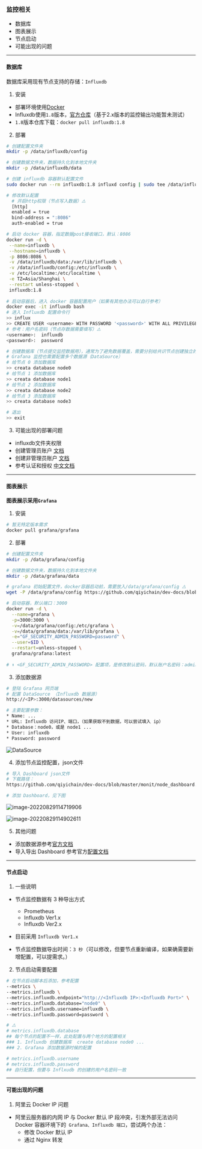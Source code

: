 ### 监控相关

* 数据库
* 图表展示
* 节点启动
* 可能出现的问题

---

#### 数据库

数据库采用现有节点支持的存储：`Influxdb`

1. 安装

* 部署环境使用[Docker](https://www.docker.com/)
* Influxdb使用`1.8`版本，[官方仓库](https://hub.docker.com/_/influxdb/tags)（基于2.x版本的监控输出功能暂未测试）
* `1.8`版本仓库下载：`docker pull influxdb:1.8`

2. 部署

```bash
# 创建配置文件夹
mkdir -p /data/influxdb/config

# 创建数据文件夹，数据持久化到本地文件夹
mkdir -p /data/influxdb/data

# 创建 influxdb 容器默认配置文件
sudo docker run --rm influxdb:1.8 influxd config | sudo tee /data/influxdb/config/influxdb.conf > /dev/null

# 修改默认配置
  # 开启http权限（节点写入数据）⚠️
  [http]
  enabled = true
  bind-address = ":8086"
  auth-enabled = true

# 启动 docker 容器，指定数据post接收端口，默认：8086
docker run -d \
 --name=influxdb \
 --hostname=influxdb \
 -p 8086:8086 \
 -v /data/influxdb/data:/var/lib/influxdb \
 -v /data/influxdb/config:/etc/influxdb \
 -v /etc/localtime:/etc/localtime \
 -e TZ=Asia/Shanghai \
 --restart unless-stopped \
 influxdb:1.8
 
# 启动容器后，进入 docker 容器配置用户（如果有其他办法可以自行参考）
docker exec -it influxdb bash
# 进入 Influxdb 配置命令行
>> influx
>> CREATE USER <username> WITH PASSWORD '<password>' WITH ALL PRIVILEGES
# 参考：用户名密码（节点存数据需要填写）⚠️
<username>:  influxdb
<password>:  password

# 创建数据库（节点提交监控数据用），通常为了避免数据覆盖，需要分别给共识节点创建独立的数据库⚠️ 
# Grafana 监控也需要配置多个数据源（DataSource）
# 给节点 0 添加数据库
>> creata database node0 
# 给节点 1 添加数据库
>> creata database node1
# 给节点 2 添加数据库
>> creata database node2
# 给节点 3 添加数据库
>> creata database node3

# 退出
>> exit
```

3. 可能出现的部署问题

* influxdb文件夹权限
* 创建管理员账户 [文档](https://archive.docs.influxdata.com/influxdb/v0.13/administration/authentication_and_authorization/#create-a-new-admin-user)
* 创建非管理员账户 [文档](https://archive.docs.influxdata.com/influxdb/v0.13/administration/authentication_and_authorization/#create-a-new-non-admin-user)
* 参考认证和授权 [中文文档](https://jasper-zhang1.gitbooks.io/influxdb/content/Query_language/authentication_and_authorization.html)

---

#### 图表展示

**图表展示采用`Grafana`**

1. 安装

```bash
# 暂无特定版本需求
docker pull grafana/grafana
```

2. 部署

```bash
# 创建配置文件夹
mkdir -p /data/grafana/config

# 创建数据文件夹，数据持久化到本地文件夹
mkdir -p /data/grafana/data

# grafana 初始配置文件，docker容器启动前，需要放入/data/grafana/config ⚠️
wget -P /data/grafana/config https://github.com/qiyichain/dev-docs/blob/master/monit/grafana.ini 

# 启动容器，默认端口：3000
docker run -d \
  --name=grafana \
  -p=3000:3000 \
  -v=/data/grafana/config:/etc/grafana \
  -v=/data/grafana/data:/var/lib/grafana \
  -e="GF_SECURITY_ADMIN_PASSWORD=password" \
  --user=$ID \
  --restart=unless-stopped \
  grafana/grafana:latest
  
# ⬆️ <GF_SECURITY_ADMIN_PASSWORD> 配置项，是修改默认密码，默认账户名密码：admin  admin

```

3. 添加数据源

```bash
# 登陆 Grafana 网页端
# 配置 DataSource （Influxdb 数据源）
http://<IP>:3000/datasources/new

# 主要配置参数：
* Name: ...
* URL: Influxdb 访问IP、端口，（如果获取不到数据，可以尝试填入 ip）
* Database：node0，或是 node1 ...
* User: influxdb
* Password: password
```

![DataSource](./image/influxdbDataSource.png)



4. 添加节点监控配置，json文件

```bash
# 导入 Dashboard json文件
# 下载路径：
https://github.com/qiyichain/dev-docs/blob/master/monit/node_dashboard.json

# 添加 Dashboard，见下图
```

![image-20220829114719906](./image/nodeDashboard.png)

![image-20220829114902611](/Users/teslapatrick/go/src/github.com/qiyichain/dev-docs/monit/image/nodeDashboardDataSource.png)

5. 其他问题
* 添加数据源参考[官方文档](https://grafana.com/docs/grafana/latest/datasources/influxdb/)
* 导入导出 Dashboard 参考官方[配置文档](https://grafana.com/docs/grafana/latest/dashboards/export-import/)

---

#### 节点启动

1. 一些说明
* 节点监控数据有 3 种导出方式
  * Prometheus
  * Influxdb Ver1.x
  * Influxdb Ver2.x


* 目前采用 `Influxdb Ver1.x`
* 节点监控数据导出时间：`3 秒`（可以修改，但要节点重新编译，如果确需要新增配置，可以提需求。）

2. 节点启动需要配置

```bash
# 在节点启动脚本后添加，参考配置
--metrics \
--metrics.influxdb \
--metrics.influxdb.endpoint="http://<Influxdb IP>:<Influxdb Port>" \
--metrics.influxdb.database="node0" \
--metrics.influxdb.username=influxdb \
--metrics.influxdb.password=password \

# ⚠️
# metrics.influxdb.database 
## 每个节点的配置不一样，此处配置与两个地方的配置相关
### 1. Influxdb 创建数据库  create database node0 ...
### 2. Grafana 添加数据源时候的配置

# metrics.influxdb.username
# metrics.influxdb.password
## 自行配置，但要与 Inflxudb 的创建的用户名密码一致
```

---

#### 可能出现的问题

1. 阿里云 Docker IP 问题

*    阿里云服务器的内网 IP 与 Docker 默认 IP 段冲突，引发外部无法访问 Docker 容器环境下的` Grafana、Influxdb 端口`，尝试两个办法：
     *    修改 Docker 默认 IP
     *    通过 Nginx 转发
